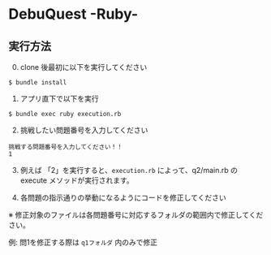 # DebuQuest -Ruby-

## 実行方法

0. clone 後最初に以下を実行してください

```
$ bundle install
```

1. アプリ直下で以下を実行

```
$ bundle exec ruby execution.rb
```

2. 挑戦したい問題番号を入力してください

```
挑戦する問題番号を入力してください！！
1
```

3. 例えば 「2」を実行すると、`execution.rb` によって、q2/main.rb の execute メソッドが実行されます。

4. 各問題の指示通りの挙動になるようにコードを修正してください

※ 修正対象のファイルは各問題番号に対応するフォルダの範囲内で修正してください。

例: 問1を修正する際は `q1フォルダ` 内のみで修正
